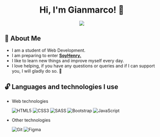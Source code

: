 <div align="center">  
  
# Hi, I'm Gianmarco!	:tada:
  
<!-- <img src="https://c.tenor.com/i22Batz8ryoAAAAd/lofi.gif" max-width="100%"> -->
<img src="https://c.tenor.com/ZtOwgotPnLAAAAAd/lo-fi-is-strange-true-colors-lo-fi-is-strange.gif" max-width="100%">

</div>

## :raising_hand: About Me 

- I am a student of Web Development.
- I am preparing to enter [**SoyHenry.**](https://www.soyhenry.com/) 
- I like to learn new things and improve myself every day.
- I love helping, if you have any questions or queries and if I can support you, I will gladly do so. 💝

## :unlock: Languages and technologies I use

- Web technologies

  ![HTML5](https://img.shields.io/badge/html5-%23E34F26.svg?style=for-the-badge&logo=html5&logoColor=white)
  ![CSS3](https://img.shields.io/badge/css3-%231572B6.svg?style=for-the-badge&logo=css3&logoColor=white)
  ![SASS](https://img.shields.io/badge/SASS-hotpink.svg?style=for-the-badge&logo=SASS&logoColor=white)
  ![Bootstrap](https://img.shields.io/badge/bootstrap-%23563D7C.svg?style=for-the-badge&logo=bootstrap&logoColor=white)
  ![JavaScript](https://img.shields.io/badge/javascript-%23323330.svg?style=for-the-badge&logo=javascript&logoColor=%23F7DF1E)
  
- Other technologies

  ![Git](https://img.shields.io/badge/git-%23F05033.svg?style=for-the-badge&logo=git&logoColor=white)
  ![Figma](https://img.shields.io/badge/figma-%23323350.svg?style=for-the-badge&logo=figma&logoColor=white)

<!-- ## :speech_balloon: Contact Me 
  
  [<img tyle="margin-right: 5px;" src="https://img.shields.io/badge/Gmail-D14836?style=for-the-badge&logo=gmail&logoColor=white"/>](mailto:gianmarcovalentinc@gmail.com)
  [<img src="https://img.shields.io/badge/Discord-7289DA?style=for-the-badge&logo=discord&logoColor=white"/>](https://discordapp.com/users/9121)
 -->
